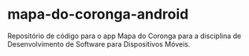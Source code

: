 # mapa-do-coronga-android
Repositório de código para o app Mapa do Coronga para a disciplina de Desenvolvimento de Software para Dispositivos Móveis.
